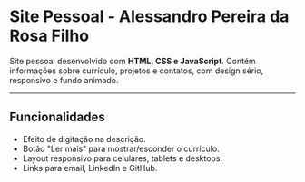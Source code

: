 # Site Pessoal - Alessandro Pereira da Rosa Filho

Site pessoal desenvolvido com **HTML, CSS e JavaScript**. Contém informações sobre currículo, projetos e contatos, com design sério, responsivo e fundo animado.

---

## Funcionalidades
- Efeito de digitação na descrição.
- Botão "Ler mais" para mostrar/esconder o currículo.
- Layout responsivo para celulares, tablets e desktops.
- Links para email, LinkedIn e GitHub.
